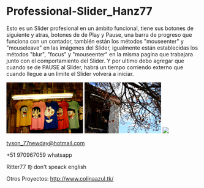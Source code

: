 # Professional-Slider_Hanz77
Esto es un Slider profesional en un ámbito funcional, tiene sus botones de siguiente y atras, botones de de Play y Pause, una barra de progreso que funciona con un contador, también están los métodos "mouseenter" y "mouseleave" en las imágenes del Slider, igualmente están establecidas los métodos "blur", "focus" y "mouseenter" en la misma pagina que trabajara junto con el comportamiento del Slider. 
Y por ultimo debo agregar que cuando se de PAUSE al Slider, habrá un tiempo corriendo externo que cuando llegue a un limite el Slider volverá a iniciar.

<img src="images/ropa-niños.jpg" width="200"> <img src="images/ramas-violetas.jpg" width="200"> <img src="images/halloween-niños2.jpg" width="200">

tyson_77newday@hotmail.com

+51 970967059    whatsapp

Ritter77 :virgo:    	don't speack english

Otros Proyectos:
	http://www.colinaazul.tk/



